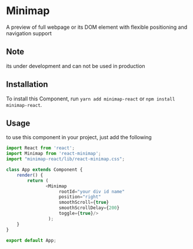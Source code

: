 # Minimap
A preview of full webpage or its DOM element with flexible positioning and navigation support

## Note

its under development and can not be used in production

## Installation

To install this Component, run `yarn add minimap-react` or `npm install minimap-react`.

## Usage
to use this component in your project, just add the following

```javascript
import React from 'react';
import Minimap from 'react-minimap';
import "minimap-react/lib/react-minimap.css";

class App extends Component {
    render() {
        return (
               <Minimap 
                    rootId="your div id name"
                    position="right" 
                    smoothScroll={true} 
                    smoothScrollDelay={200} 
                    toggle={true}/>
                );
    }
}

export default App;
